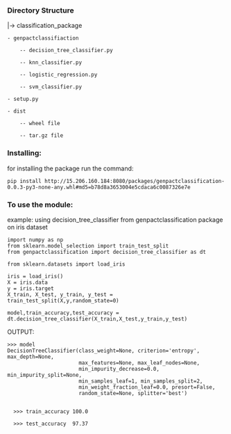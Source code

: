 ### Directory Structure

|-> classification_package

    - genpactclassifiaction
    
        -- decision_tree_classifier.py
        
        -- knn_classifier.py
        
        -- logistic_regression.py
        
        -- svm_classifier.py
        
    - setup.py
    
    - dist                            
    
        -- wheel file 
        
        -- tar.gz file

### Installing:
for installing the package run the command: 

```pip install http://15.206.160.184:8080/packages/genpactclassification-0.0.3-py3-none-any.whl#md5=b78d8a3653004e5cdaca6c0087326e7e```


### To use the module:
example: using decision_tree_classifier from genpactclassification package on iris dataset

    import numpy as np
    from sklearn.model_selection import train_test_split
    from genpactclassification import decision_tree_classifier as dt
    
    from sklearn.datasets import load_iris
    
    iris = load_iris()
    X = iris.data
    y = iris.target
    X_train, X_test, y_train, y_test = train_test_split(X,y,random_state=0)
    
    model,train_accuracy,test_accuracy = dt.decision_tree_classifier(X_train,X_test,y_train,y_test)
   
OUTPUT:
   
    >>> model
    DecisionTreeClassifier(class_weight=None, criterion='entropy', max_depth=None,
                           max_features=None, max_leaf_nodes=None,
                           min_impurity_decrease=0.0, min_impurity_split=None,
                           min_samples_leaf=1, min_samples_split=2,
                           min_weight_fraction_leaf=0.0, presort=False,
                           random_state=None, splitter='best')  
                        
    
      >>> train_accuracy 100.0
      
      >>> test_accuracy  97.37
